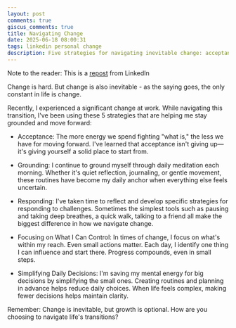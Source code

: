 ```yaml
---
layout: post
comments: true
giscus_comments: true
title: Navigating Change
date: 2025-06-18 08:00:31
tags: linkedin personal change
description: Five strategies for navigating inevitable change: acceptance, grounding through daily practices, thoughtful responding, focusing on controllables, and simplifying decisions.
---
```


Note to the reader: This is a [repost](https://www.linkedin.com/posts/yewjinlim_change-is-hard-but-change-is-also-inevitable-activity-7299149598470651905-5jpt?utm_source=share&utm_medium=member_desktop&rcm=ACoAAAD4xmMBhqAf0RkmEot2NJkJA3gvq31H7Os) from LinkedIn

Change is hard. But change is also inevitable - as the saying goes, the only constant in life is change.

Recently, I experienced a significant change at work. While navigating this transition, I've been using these 5 strategies that are helping me stay grounded and move forward:

- Acceptance: The more energy we spend fighting "what is," the less we have for moving forward. I've learned that acceptance isn't giving up—it's giving yourself a solid place to start from.

- Grounding: I continue to ground myself through daily meditation each morning. Whether it's quiet reflection, journaling, or gentle movement, these routines have become my daily anchor when everything else feels uncertain.

- Responding: I've taken time to reflect and develop specific strategies for responding to challenges. Sometimes the simplest tools such as pausing and taking deep breathes, a quick walk, talking to a friend all make the biggest difference in how we navigate change.

- Focusing on What I Can Control: In times of change, I focus on what's within my reach. Even small actions matter. Each day, I identify one thing I can influence and start there. Progress compounds, even in small steps.

- Simplifying Daily Decisions: I'm saving my mental energy for big decisions by simplifying the small ones. Creating routines and planning in advance helps reduce daily choices. When life feels complex, making fewer decisions helps maintain clarity.

Remember: Change is inevitable, but growth is optional. How are you choosing to navigate life's transitions?
